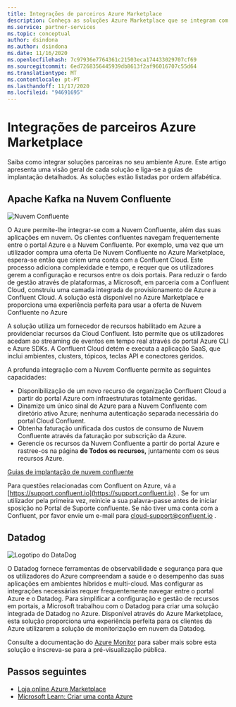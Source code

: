 ```yaml
---
title: Integrações de parceiros Azure Marketplace
description: Conheça as soluções Azure Marketplace que se integram com o seu ambiente Azure e obtenha link para guias de implementação de parceiros microsoft.
ms.service: partner-services
ms.topic: conceptual
author: dsindona
ms.author: dsindona
ms.date: 11/16/2020
ms.openlocfilehash: 7c97936e7764361c21503eca174433029707cf69
ms.sourcegitcommit: 6ed7268356445939db8613f2af96016707c55d64
ms.translationtype: MT
ms.contentlocale: pt-PT
ms.lasthandoff: 11/17/2020
ms.locfileid: "94691695"
---
```

# <a name="azure-marketplace-partner-integrations"></a>Integrações de parceiros Azure Marketplace

Saiba como integrar soluções parceiras no seu ambiente Azure. Este artigo apresenta uma visão geral de cada solução e liga-se a guias de implantação detalhados. As soluções estão listadas por ordem alfabética. 

## <a name="apache-kafka-on-confluent-cloud"></a>Apache Kafka na Nuvem Confluente

![Nuvem Confluente](./media/partners/confluent-cloud.png)

O Azure permite-lhe integrar-se com a Nuvem Confluente, além das suas aplicações em nuvem. Os clientes confluentes navegam frequentemente entre o portal Azure e a Nuvem Confluente. Por exemplo, uma vez que um utilizador compra uma oferta De Nuvem Confluente no Azure Marketplace, espera-se então que criem uma conta com a Confluent Cloud. Este processo adiciona complexidade e tempo, e requer que os utilizadores gerem a configuração e recursos entre os dois portais. Para reduzir o fardo de gestão através de plataformas, a Microsoft, em parceria com a Confluent Cloud, construiu uma camada integrada de provisionamento de Azure a Confluent Cloud. A solução está disponível no Azure Marketplace e proporciona uma experiência perfeita para usar a oferta de Nuvem Confluente no Azure

A solução utiliza um fornecedor de recursos habilitado em Azure a providenciar recursos da Cloud Confluent. Isto permite que os utilizadores acedam ao streaming de eventos em tempo real através do portal Azure CLI e Azure SDKs. A Confluent Cloud detém e executa a aplicação SaaS, que inclui ambientes, clusters, tópicos, teclas API e conectores geridos.

A profunda integração com a Nuvem Confluente permite as seguintes capacidades:

- Disponibilização de um novo recurso de organização Confluent Cloud a partir do portal Azure com infraestruturas totalmente geridas.
- Dinamize um único sinal de Azure para a Nuvem Confluente com diretório ativo Azure; nenhuma autenticação separada necessária do portal Cloud Confluent.
- Obtenha faturação unificada dos custos de consumo de Nuvem Confluente através da faturação por subscrição da Azure.
- Gerencie os recursos da Nuvem Confluente a partir do portal Azure e rastree-os na página **de Todos os recursos,** juntamente com os seus recursos Azure.

[Guias de implantação de nuvem confluente](https://docs.confluent.io/current/cloud/marketplace/index.html)

Para questões relacionadas com Confluent on Azure, vá a [https://support.confluent.io](https://support.confluent.io) . Se for um utilizador pela primeira vez, reinicie a sua palavra-passe antes de iniciar sposição no Portal de Suporte confluente. Se não tiver uma conta com a Confluent, por favor envie um e-mail para [cloud-support@confluent.io](mailto:cloud-support@confluent.io) .

## <a name="datadog"></a>Datadog

![Logotipo do DataDog](./media/partners/datadog.png)

O Datadog fornece ferramentas de observabilidade e segurança para que os utilizadores do Azure compreendam a saúde e o desempenho das suas aplicações em ambientes híbridos e multi-cloud. Mas configurar as integrações necessárias requer frequentemente navegar entre o portal Azure e o Datadog. Para simplificar a configuração e gestão de recursos em portais, a Microsoft trabalhou com o Datadog para criar uma solução integrada de Datadog no Azure. Disponível através do Azure Marketplace, esta solução proporciona uma experiência perfeita para os clientes da Azure utilizarem a solução de monitorização em nuvem da Datadog.

Consulte a documentação do [Azure Monitor](/azure/azure-monitor/platform/partners#datadog) para saber mais sobre esta solução e inscreva-se para a pré-visualização pública.

## <a name="next-steps"></a>Passos seguintes

- [Loja online Azure Marketplace](https://azure.microsoft.com/marketplace/)
- [Microsoft Learn: Criar uma conta Azure](/learn/modules/create-an-azure-account/)
